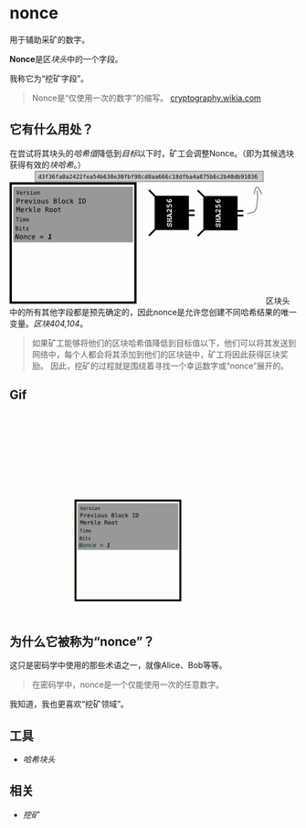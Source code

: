 # nonce
用于辅助采矿的数字。

**Nonce**是区*块头*中的一个字段。

我称它为“挖矿字段”。

>Nonce是“仅使用一次的数字”的缩写。
[cryptography.wikia.com](http://cryptography.wikia.com/wiki/Cryptographic_nonce)

## 它有什么用处？
在尝试将其块头的*哈希值*降低到*目标*以下时，矿工会调整Nonce。（即为其候选块获得有效的*块哈希*。）
![nonce-1.png](img/Nonce-1.gif)
区块头中的所有其他字段都是预先确定的，因此nonce是允许您创建不同哈希结果的唯一变量。*区块404,104*。

>如果矿工能够将他们的区块哈希值降低到目标值以下，他们可以将其发送到网络中，每个人都会将其添加到他们的区块链中，矿工将因此获得区块奖励。
因此，挖矿的过程就是围绕着寻找一个幸运数字或“nonce”展开的。

## Gif
![nonce-2.png](img/Nonce-2%20(1).gif)

## 为什么它被称为“nonce”？
这只是密码学中使用的那些术语之一，就像Alice、Bob等等。

>在密码学中，nonce是一个仅能使用一次的任意数字。

我知道，我也更喜欢“挖矿领域”。

## 工具

* *哈希块头*

## 相关

* *挖矿*